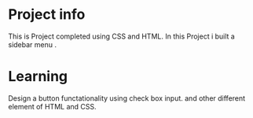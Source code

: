 # Project info
This is Project completed using CSS and HTML.
In this Project i built a sidebar menu .

# Learning
Design a button functationality using check box input.
and other different element of HTML and CSS.
